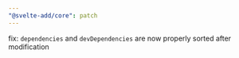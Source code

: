 ```yaml
---
"@svelte-add/core": patch
---
```


fix: `dependencies` and `devDependencies` are now properly sorted after modification
